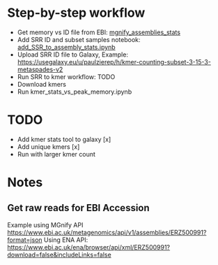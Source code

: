 # Step-by-step workflow

* Get memory vs ID file from EBI: [mgnify_assemblies_stats](input/mgnify_assemblies_stats.csv)
* Add SRR ID and subset samples notebook: [add_SSR_to_assembly_stats.ipynb](add_SSR_to_assembly_stats.ipynb)
* Upload SRR ID file to Galaxy, Example: https://usegalaxy.eu/u/paulzierep/h/kmer-counting-subset-3-15-3-metaspades-v2
* Run SRR to kmer workflow: TODO
* Download kmers 
* Run kmer_stats_vs_peak_memory.ipynb

# TODO

* Add kmer stats tool to galaxy [x]
* Add unique kmers [x]
* Run with larger kmer count

# Notes

## Get raw reads for EBI Accession

Example using MGnify API
https://www.ebi.ac.uk/metagenomics/api/v1/assemblies/ERZ500991?format=json
Using ENA API: 
https://www.ebi.ac.uk/ena/browser/api/xml/ERZ500991?download=false&includeLinks=false